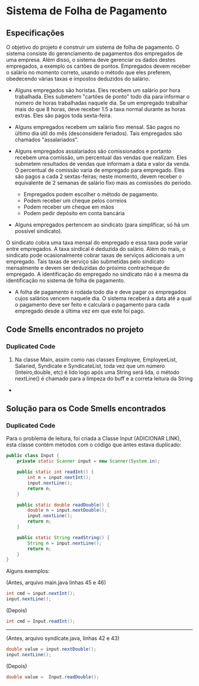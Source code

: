 # Sistema de Folha de Pagamento

## Especificações

O objetivo do projeto é construir um sistema de folha de pagamento. O sistema consiste do
gerenciamento de pagamentos dos empregados de uma empresa. Além disso, o sistema deve
gerenciar os dados destes empregados, a exemplo os cartões de pontos. Empregados devem receber
o salário no momento correto, usando o método que eles preferem, obedecendo várias taxas e
impostos deduzidos do salário.

* Alguns empregados são horistas. Eles recebem um salário por hora trabalhada. Eles
submetem "cartões de ponto" todo dia para informar o número de horas trabalhadas naquele
dia. Se um empregado trabalhar mais do que 8 horas, deve receber 1.5 a taxa normal
durante as horas extras. Eles são pagos toda sexta-feira.

* Alguns empregados recebem um salário fixo mensal. São pagos no último dia útil do mês
(desconsidere feriados). Tais empregados são chamados "assalariados".

* Alguns empregados assalariados são comissionados e portanto recebem uma comissão, um
percentual das vendas que realizam. Eles submetem resultados de vendas que informam a
data e valor da venda. O percentual de comissão varia de empregado para empregado. Eles
são pagos a cada 2 sextas-feiras; neste momento, devem receber o equivalente de 2 semanas
de salário fixo mais as comissões do período.

  * Empregados podem escolher o método de pagamento.
  * Podem receber um cheque pelos correios
  * Podem receber um cheque em mãos
  * Podem pedir depósito em conta bancária
 
* Alguns empregados pertencem ao sindicato (para simplificar, só há um possível sindicato).

O sindicato cobra uma taxa mensal do empregado e essa taxa pode variar entre
empregados. A taxa sindical é deduzida do salário. Além do mais, o sindicato pode
ocasionalmente cobrar taxas de serviços adicionais a um empregado. Tais taxas de serviço
são submetidas pelo sindicato mensalmente e devem ser deduzidas do próximo
contracheque do empregado. A identificação do empregado no sindicato não é a mesma da
identificação no sistema de folha de pagamento.

* A folha de pagamento é rodada todo dia e deve pagar os empregados cujos salários vencem
naquele dia. O sistema receberá a data até a qual o pagamento deve ser feito e calculará o
pagamento para cada empregado desde a última vez em que este foi pago.


## Code Smells encontrados no projeto

### Duplicated Code

1) Na classe Main, assim como nas classes Employee, EmployeeList, Salaried, Syndicate e SyndicateList, toda vez que um número (Inteiro,double, etc) é lido logo após uma String será lida, o método nextLine() é chamado para a limpeza do buff e a correta leitura da String

*

## Solução para os Code Smells encontrados

### Duplicated Code

Para o problema de leitura, foi criada a Classe Input (ADICIONAR LINK), esta classe contém metodos com o código que antes estava duplicado:

```java
public class Input {
    private static Scanner input = new Scanner(System.in);

    public static int readInt() {
        int n = input.nextInt();
        input.nextLine();
        return n;
    }

    public static double readDouble() {
        double n = input.nextDouble();
        input.nextLine();
        return n;
    }

    public static String readString() {
        String n = input.nextLine();
        return n;
    }    
}
```

Alguns exemplos:

(Antes, arquivo main.java linhas 45 e 46)
```java
int cmd = input.nextInt();
input.nextLine();
```

(Depois)
```java
int cmd = Input.readInt();
```

---
(Antes, arquivo syndicate.java, linhas 42 e 43)

```java
double value = input.nextDouble();
input.nextLine();
```

(Depois)
```java
double value =  Input.readDouble();
```